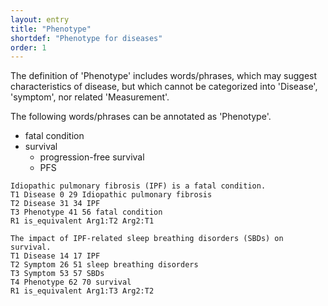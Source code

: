 ```yaml
---
layout: entry
title: "Phenotype"
shortdef: "Phenotype for diseases"
order: 1
---
```


The definition of 'Phenotype' includes words/phrases, which may suggest characteristics of disease, but which cannot be categorized into 'Disease', 'symptom', nor related 'Measurement'. 

The following words/phrases can be annotated as 'Phenotype'.

- fatal condition
- survival
  - progression-free survival
  - PFS

~~~ ann
Idiopathic pulmonary fibrosis (IPF) is a fatal condition. 
T1 Disease 0 29 Idiopathic pulmonary fibrosis
T2 Disease 31 34 IPF
T3 Phenotype 41 56 fatal condition
R1 is_equivalent Arg1:T2 Arg2:T1
~~~
~~~ ann
The impact of IPF-related sleep breathing disorders (SBDs) on survival.
T1 Disease 14 17 IPF
T2 Symptom 26 51 sleep breathing disorders
T3 Symptom 53 57 SBDs
T4 Phenotype 62 70 survival
R1 is_equivalent Arg1:T3 Arg2:T2
~~~

<!-- details -->
